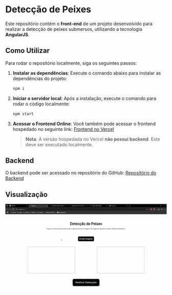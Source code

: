 
# Detecção de Peixes

Este repositório contém o **front-end** de um projeto desenvolvido para realizar a detecção de peixes submersos, utilizando a tecnologia **AngularJS**.

## Como Utilizar

Para rodar o repositório localmente, siga os seguintes passos:

1. **Instalar as dependências**:
   Execute o comando abaixo para instalar as dependências do projeto:
   ```bash
   npm i
   ```

2. **Iniciar o servidor local**:
   Após a instalação, execute o comando para rodar o código localmente:
   ```bash
   npm start
   ```

3. **Acessar o Frontend Online**:
   Você também pode acessar o frontend hospedado no seguinte link:
   [Frontend no Vercel](https://visao-av3.vercel.app/)

   > **Nota**: A versão hospedada no Vercel **não possui backend**. Este deve ser executado localmente.

## Backend

O backend pode ser acessado no repositório do GitHub:
[Repositório do Backend](https://github.com/Xmagnop/UR-Back)

## Visualização

![Demo](https://github.com/D4NL18/VisaoAV3/blob/main/src/app/assets/frontend.gif)
